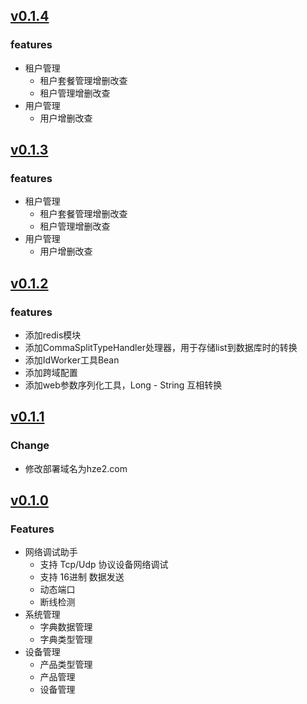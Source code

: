 ## [v0.1.4](https://github.com/linzili/iot-hzwl/compare/v0.1.3...v0.1.4)

### features

- 租户管理
  - 租户套餐管理增删改查
  - 租户管理增删改查
- 用户管理
  - 用户增删改查

## [v0.1.3](https://github.com/linzili/iot-hzwl/compare/v0.1.2...v0.1.3)

### features

- 租户管理
  - 租户套餐管理增删改查
  - 租户管理增删改查
- 用户管理
  - 用户增删改查

## [v0.1.2](https://github.com/linzili/iot-hzwl/compare/v0.1.1...v0.1.2)

### features

- 添加redis模块
- 添加CommaSplitTypeHandler处理器，用于存储list到数据库时的转换
- 添加IdWorker工具Bean
- 添加跨域配置
- 添加web参数序列化工具，Long - String 互相转换

## [v0.1.1](https://github.com/linzili/iot-hzwl/compare/v0.1.0...v0.1.1)

### Change
- 修改部署域名为hze2.com

## [v0.1.0](https://github.com/linzili/iot-hzwl/releases/tag/v0.1.0)

### Features

- 网络调试助手
  - 支持 Tcp/Udp 协议设备网络调试
  - 支持 16进制 数据发送
  - 动态端口
  - 断线检测
- 系统管理
  - 字典数据管理
  - 字典类型管理
- 设备管理
  - 产品类型管理
  - 产品管理
  - 设备管理

